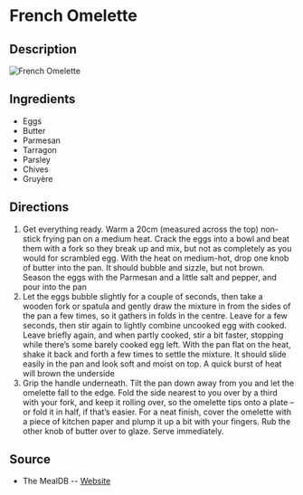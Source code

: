 
# French Omelette

## Description
![French Omelette](https://www.themealdb.com/images/media/meals/yvpuuy1511797244.jpg "French Omelette")

## Ingredients
- Eggs
- Butter
- Parmesan
- Tarragon
- Parsley
- Chives
- Gruyère

## Directions
1. Get everything ready. Warm a 20cm (measured across the top) non-stick frying pan on a medium heat. Crack the eggs into a bowl and beat them with a fork so they break up and mix, but not as completely as you would for scrambled egg. With the heat on medium-hot, drop one knob of butter into the pan. It should bubble and sizzle, but not brown. Season the eggs with the Parmesan and a little salt and pepper, and pour into the pan
2. Let the eggs bubble slightly for a couple of seconds, then take a wooden fork or spatula and gently draw the mixture in from the sides of the pan a few times, so it gathers in folds in the centre. Leave for a few seconds, then stir again to lightly combine uncooked egg with cooked. Leave briefly again, and when partly cooked, stir a bit faster, stopping while there’s some barely cooked egg left. With the pan flat on the heat, shake it back and forth a few times to settle the mixture. It should slide easily in the pan and look soft and moist on top. A quick burst of heat will brown the underside
3. Grip the handle underneath. Tilt the pan down away from you and let the omelette fall to the edge. Fold the side nearest to you over by a third with your fork, and keep it rolling over, so the omelette tips onto a plate – or fold it in half, if that’s easier. For a neat finish, cover the omelette with a piece of kitchen paper and plump it up a bit with your fingers. Rub the other knob of butter over to glaze. Serve immediately.

## Source

- The MealDB -- [Website](https://themealdb.com)
